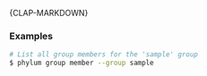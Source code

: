 {CLAP-MARKDOWN}
### Examples

```sh
# List all group members for the 'sample' group
$ phylum group member --group sample
```
